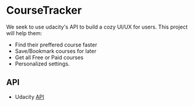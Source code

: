 # CourseTracker

We seek to use udacity's API to build a cozy UI/UX for users. This project will help them:

- Find their preffered course faster
- Save/Bookmark courses for later
- Get all Free or Paid courses
- Personalized settings.

## API

- Udacity [API](https://www.udacity.com/public-api/v1/courses)
